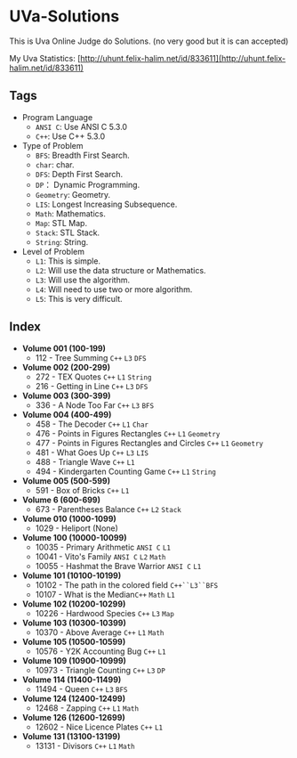 # UVa-Solutions
This is Uva Online Judge do Solutions. (no very good but it is can accepted)

My Uva Statistics: [http://uhunt.felix-halim.net/id/833611](http://uhunt.felix-halim.net/id/833611)

## Tags
* Program Language
  * `ANSI C`: Use ANSI C 5.3.0
  * `C++`: Use C++ 5.3.0
* Type of Problem
  * `BFS`: Breadth First Search.
  * `char`: char.
  * `DFS`: Depth First Search.
  * `DP`： Dynamic Programming.
  * `Geometry`: Geometry.
  * `LIS`: Longest Increasing Subsequence.
  * `Math`: Mathematics.
  * `Map`: STL Map.
  * `Stack`: STL Stack.
  * `String`: String.
* Level of Problem
  * `L1`: This is simple.
  * `L2`: Will use the data structure or Mathematics.
  * `L3`: Will use the algorithm.
  * `L4`: Will need to use two or more algorithm.
  * `L5`: This is very difficult.

## Index
* **Volume 001 (100-199)**
  * 112 - Tree Summing `C++` `L3` `DFS`
* **Volume 002 (200-299)**
  * 272 - TEX Quotes `C++` `L1` `String`
  * 216 - Getting in Line `C++` `L3` `DFS`
* **Volume 003 (300-399)**
  * 336 - A Node Too Far `C++` `L3` `BFS`
* **Volume 004 (400-499)**
  * 458 - The Decoder `C++` `L1` `Char`
  * 476 - Points in Figures Rectangles `C++` `L1` `Geometry`
  * 477 - Points in Figures Rectangles and Circles `C++` `L1` `Geometry`
  * 481 - What Goes Up `C++` `L3` `LIS`
  * 488 - Triangle Wave `C++` `L1`
  * 494 - Kindergarten Counting Game `C++` `L1` `String`
* **Volume 005 (500-599)**
  * 591 - Box of Bricks `C++` `L1`
* **Volume 6 (600-699)**
  * 673 - Parentheses Balance `C++` `L2` `Stack`
* **Volume 010 (1000-1099)**
  * 1029 - Heliport (None)
* **Volume 100 (10000-10099)**
  * 10035 - Primary Arithmetic `ANSI C` `L1`
  * 10041 - Vito's Family `ANSI C` `L2` `Math`
  * 10055 - Hashmat the Brave Warrior `ANSI C` `L1`
* **Volume 101 (10100-10199)**
  * 10102 - The path in the colored field `C++``L3``BFS`
  * 10107 - What is the Median`C++` `Math` `L1`
* **Volume 102 (10200-10299)**
  * 10226 - Hardwood Species `C++` `L3` `Map`
* **Volume 103 (10300-10399)**
  * 10370 - Above Average `C++` `L1` `Math`
* **Volume 105 (10500-10599)**
  * 10576 - Y2K Accounting Bug `C++` `L1`
* **Volume 109 (10900-10999)**
  * 10973 - Triangle Counting `C++` `L3` `DP`
* **Volume 114 (11400-11499)**
  * 11494 - Queen `C++` `L3` `BFS`
* **Volume 124 (12400-12499)**
  * 12468 - Zapping `C++` `L1` `Math`
* **Volume 126 (12600-12699)**
  * 12602 - Nice Licence Plates `C++` `L1`
* **Volume 131 (13100-13199)**
  * 13131 - Divisors `C++` `L1` `Math`
